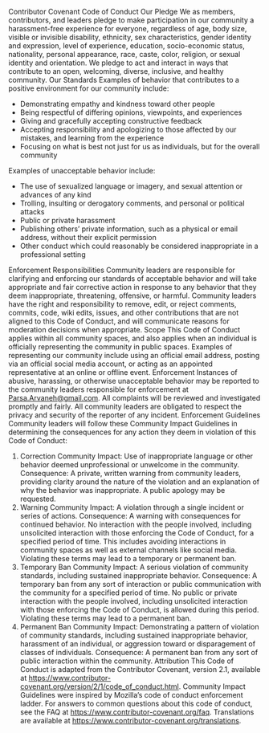Contributor Covenant Code of Conduct
Our Pledge
We as members, contributors, and leaders pledge to make participation in our
community a harassment-free experience for everyone, regardless of age, body
size, visible or invisible disability, ethnicity, sex characteristics, gender
identity and expression, level of experience, education, socio-economic status,
nationality, personal appearance, race, caste, color, religion, or sexual
identity and orientation.
We pledge to act and interact in ways that contribute to an open, welcoming,
diverse, inclusive, and healthy community.
Our Standards
Examples of behavior that contributes to a positive environment for our
community include:

-   Demonstrating empathy and kindness toward other people
-   Being respectful of differing opinions, viewpoints, and experiences
-   Giving and gracefully accepting constructive feedback
-   Accepting responsibility and apologizing to those affected by our mistakes,
    and learning from the experience
-   Focusing on what is best not just for us as individuals, but for the overall
    community

Examples of unacceptable behavior include:

-   The use of sexualized language or imagery, and sexual attention or advances of
    any kind
-   Trolling, insulting or derogatory comments, and personal or political attacks
-   Public or private harassment
-   Publishing others’ private information, such as a physical or email address,
    without their explicit permission
-   Other conduct which could reasonably be considered inappropriate in a
    professional setting

Enforcement Responsibilities
Community leaders are responsible for clarifying and enforcing our standards of
acceptable behavior and will take appropriate and fair corrective action in
response to any behavior that they deem inappropriate, threatening, offensive,
or harmful.
Community leaders have the right and responsibility to remove, edit, or reject
comments, commits, code, wiki edits, issues, and other contributions that are
not aligned to this Code of Conduct, and will communicate reasons for moderation
decisions when appropriate.
Scope
This Code of Conduct applies within all community spaces, and also applies when
an individual is officially representing the community in public spaces.
Examples of representing our community include using an official email address,
posting via an official social media account, or acting as an appointed
representative at an online or offline event.
Enforcement
Instances of abusive, harassing, or otherwise unacceptable behavior may be
reported to the community leaders responsible for enforcement at Parsa.Arvaneh@gmail.com.
All complaints will be reviewed and investigated promptly and fairly.
All community leaders are obligated to respect the privacy and security of the
reporter of any incident.
Enforcement Guidelines
Community leaders will follow these Community Impact Guidelines in determining
the consequences for any action they deem in violation of this Code of Conduct:

1. Correction
   Community Impact: Use of inappropriate language or other behavior deemed
   unprofessional or unwelcome in the community.
   Consequence: A private, written warning from community leaders, providing
   clarity around the nature of the violation and an explanation of why the
   behavior was inappropriate. A public apology may be requested.
2. Warning
   Community Impact: A violation through a single incident or series of
   actions.
   Consequence: A warning with consequences for continued behavior. No
   interaction with the people involved, including unsolicited interaction with
   those enforcing the Code of Conduct, for a specified period of time. This
   includes avoiding interactions in community spaces as well as external channels
   like social media. Violating these terms may lead to a temporary or permanent
   ban.
3. Temporary Ban
   Community Impact: A serious violation of community standards, including
   sustained inappropriate behavior.
   Consequence: A temporary ban from any sort of interaction or public
   communication with the community for a specified period of time. No public or
   private interaction with the people involved, including unsolicited interaction
   with those enforcing the Code of Conduct, is allowed during this period.
   Violating these terms may lead to a permanent ban.
4. Permanent Ban
   Community Impact: Demonstrating a pattern of violation of community
   standards, including sustained inappropriate behavior, harassment of an
   individual, or aggression toward or disparagement of classes of individuals.
   Consequence: A permanent ban from any sort of public interaction within the
   community.
   Attribution
   This Code of Conduct is adapted from the Contributor Covenant,
   version 2.1, available at
   https://www.contributor-covenant.org/version/2/1/code_of_conduct.html.
   Community Impact Guidelines were inspired by
   Mozilla’s code of conduct enforcement ladder.
   For answers to common questions about this code of conduct, see the FAQ at
   https://www.contributor-covenant.org/faq. Translations are available at
   https://www.contributor-covenant.org/translations.
